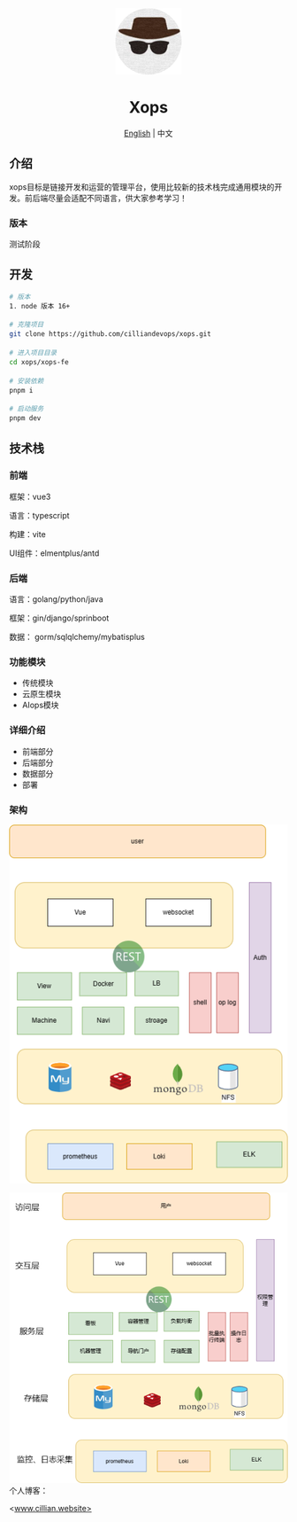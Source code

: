 <div align="center">
  <img alt="xops Logo" width="120" height="120" src="xops-fe/src/assets/xops.png">
  <h1>Xops </h1>
   <span><a href="./README.md">English</a> | 中文</span>
</div>

## 介绍

xops目标是链接开发和运营的管理平台，使用比较新的技术栈完成通用模块的开发。前后端尽量会适配不同语言，供大家参考学习！

### 版本

测试阶段

## 开发

```bash
# 版本
1. node 版本 16+

# 克隆项目
git clone https://github.com/cilliandevops/xops.git

# 进入项目目录
cd xops/xops-fe

# 安装依赖
pnpm i

# 启动服务
pnpm dev
```

## 技术栈

### 前端

框架：vue3

语言：typescript

构建：vite

UI组件：elmentplus/antd

### 后端

语言：golang/python/java

框架：gin/django/sprinboot

数据： gorm/sqlqlchemy/mybatisplus

### 功能模块

- 传统模块
- 云原生模块
- AIops模块

### 详细介绍

- 前端部分
- 后端部分
- 数据部分
- 部署


### 架构

![Alt text](xops-fe/public/frame.png)

![Alt text](xops-fe/public/%E6%9E%B6%E6%9E%84.png)
个人博客：

<www.cillian.website>
